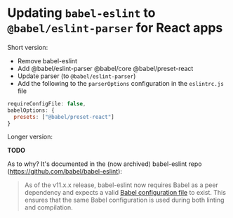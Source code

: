 # Updating `babel-eslint` to `@babel/eslint-parser` for React apps



Short version:
- Remove babel-eslint
- Add @babel/eslint-parser @babel/core @babel/preset-react
- Update parser (to `@babel/eslint-parser`)
- Add the following to the `parserOptions` configuration in the `eslintrc.js` file
```js
requireConfigFile: false,
babelOptions: {
  presets: ["@babel/preset-react"]
}
```

Longer version:

**TODO**

As to why?  It's documented in the (now archived) babel-eslint repo (https://github.com/babel/babel-eslint):

> As of the v11.x.x release, babel-eslint now requires Babel as a peer dependency and expects a valid [Babel configuration file](https://babeljs.io/docs/en/configuration) to exist. This ensures that the same Babel configuration is used during both linting and compilation.
